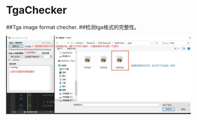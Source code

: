 # TgaChecker
 
##Tga image format checher.
##检测tga格式的完整性。


![image](https://github.com/Hanleon/TgaChecker/blob/main/%E4%BD%BF%E7%94%A8%E8%AF%B4%E6%98%8E.jpg)
